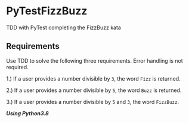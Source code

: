 # PyTestFizzBuzz
TDD with PyTest completing the FizzBuzz kata

## Requirements
Use TDD to solve the following three requirements. Error handling
is not required. 

 1.) If a user provides a number divisible by `3`,
 the word `Fizz` is returned.
 
 2.) If a user provides a number divisible by `5`,
 the word `Buzz` is returned.
 
 3.) If a user provides a number divisible by `5` and `3`,
 the word `FizzBuzz`.
 
 ***Using Python3.8***
